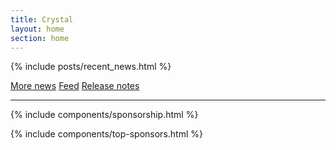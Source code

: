 ```yaml
---
title: Crystal
layout: home
section: home
---
```


{% include posts/recent_news.html %}

<div class="link-actions">
  <a href="/blog/">More news</a>
  <a href="/feed.xml">Feed</a>
  <a href="/releases/">Release notes</a>
</div>

<hr class="full-width-rule">

{% include components/sponsorship.html %}

{% include components/top-sponsors.html %}
